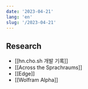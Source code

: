 ```yaml
---
date: '2023-04-21'
lang: 'en'
slug: '/2023-04-21'
---
```


## Research

- [[hn.cho.sh 개발 기록]]
- [[Across the Sprachraums]]
- [[Edge]]
- [[Wolfram Alpha]]
